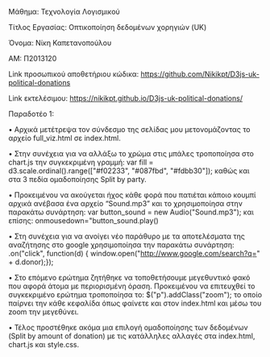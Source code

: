 Μάθημα: Τεχνολογία Λογισμικού



Τίτλος Εργασίας: Οπτικοποίηση δεδομένων χορηγιών (UK)

Όνομα: Νίκη Καπετανοπούλου

ΑΜ: Π2013120


Link προσωπικού αποθετήριου κώδικα: https://github.com/Nikikpt/D3js-uk-political-donations

Link εκτελέσιμου:
https://nikikpt.github.io/D3js-uk-political-donations/



Παραδοτέο 1:

•	Αρχικά μετέτρεψα τον σύνδεσμο της σελίδας μου μετονομάζοντας το αρχείο full_viz.html σε index.html.

•	Στην συνέχεια για να αλλάξω το χρώμα στις μπάλες τροποποίησα στο chart.js την συγκεκριμένη γραμμή: var fill = d3.scale.ordinal().range(["#f02233", "#087fbd", "#fdbb30"]); καθώς και στα 3 πεδία ομαδοποίησης Split by party.

•	Προκειμένου να ακούγεται ήχος κάθε φορά που πατιέται κάποιο κουμπί αρχικά ανέβασα ένα αρχείο “Sound.mp3” και το χρησιμοποίησα στην παρακάτω συνάρτηση:
var button_sound = new Audio("Sound.mp3");
και επίσης: onmousedown="button_sound.play()

•	Στη συνέχεια για να ανοίγει νέο παράθυρο με τα αποτελέσματα της αναζήτησης στο google χρησιμοποίησα την παρακάτω συνάρτηση:
.on("click", function(d) { window.open("http://www.google.com/search?q=" + d.donor);});

•	Στο επόμενο ερώτημα ζητήθηκε να τοποθετήσουμε μεγεθυντικό φακό που αφορά άτομα με περιορισμένη όραση. Προκειμένου να επιτευχθεί το συγκεκριμένο ερώτημα τροποποίησα το: $("p").addClass("zoom");
το οποίο παίρνει την κάθε κεφαλίδα όπως φαίνετε και στον index.html και μέσω του zoom την μεγεθύνει. 

•	Τέλος προστέθηκε ακόμα μια επιλογή ομαδοποίησης των δεδομένων (Split by amount of donation) με τις κατάλληλες αλλαγές στα index.html, chart.js και style.css.




